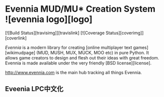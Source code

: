 # Evennia MUD/MU\* Creation System ![evennia logo][logo]
[![Build Status][travisimg]][travislink] [![Coverage Status][coverimg]][coverlink]

*Evennia* is a modern library for creating [online multiplayer text
games][wikimudpage] (MUD, MUSH, MUX, MUCK, MOO etc) in pure Python. It
allows game creators to design and flesh out their ideas with great
freedom. Evennia is made available under the very friendly [BSD
license][license].

http://www.evennia.com is the main hub tracking all things Evennia.


## Eveenia LPC中文化



